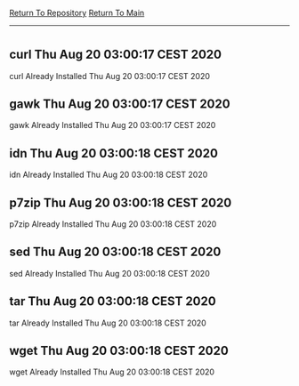 [Return To Repository](https://github.com/bast69/piholeparser/)
[Return To Main](https://github.com/bast69/piholeparser/blob/master/RecentRunLogs/Mainlog.md)
____________________________________
# 
## curl Thu Aug 20 03:00:17 CEST 2020
curl Already Installed Thu Aug 20 03:00:17 CEST 2020
## gawk Thu Aug 20 03:00:17 CEST 2020
gawk Already Installed Thu Aug 20 03:00:17 CEST 2020
## idn Thu Aug 20 03:00:18 CEST 2020
idn Already Installed Thu Aug 20 03:00:18 CEST 2020
## p7zip Thu Aug 20 03:00:18 CEST 2020
p7zip Already Installed Thu Aug 20 03:00:18 CEST 2020
## sed Thu Aug 20 03:00:18 CEST 2020
sed Already Installed Thu Aug 20 03:00:18 CEST 2020
## tar Thu Aug 20 03:00:18 CEST 2020
tar Already Installed Thu Aug 20 03:00:18 CEST 2020
## wget Thu Aug 20 03:00:18 CEST 2020
wget Already Installed Thu Aug 20 03:00:18 CEST 2020
